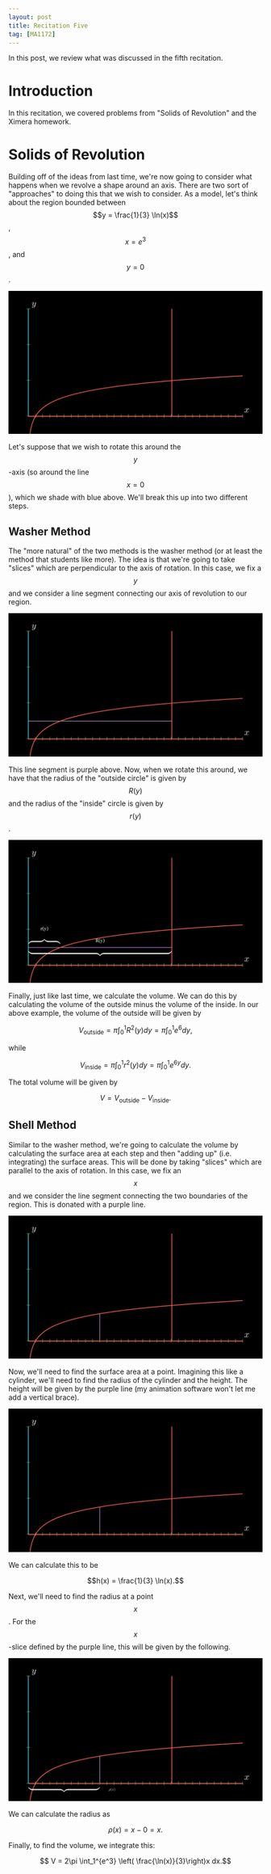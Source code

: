 ```yaml
---
layout: post
title: Recitation Five
tag: [MA1172]
---
```


In this post, we review what was discussed in the fifth recitation.

# Introduction

In this recitation, we covered problems from "Solids of Revolution" and the Ximera homework.

# Solids of Revolution

Building off of the ideas from last time, we're now going to consider what happens when we revolve a shape around an axis. There are two sort of "approaches" to doing this that we wish to consider. As a model, let's think about the region bounded between $$y = \frac{1}{3} \ln(x)$$, $$x=e^3$$, and $$y= 0$$.

![](/teaching_images/SolidsOfRevolutionOne.png)

Let's suppose that we wish to rotate this around the $$y$$-axis (so around the line $$x=0$$), which we shade with blue above. We'll break this up into two different steps.

## Washer Method

The "more natural" of the two methods is the washer method (or at least the method that students like more). The idea is that we're going to take "slices" which are perpendicular to the axis of rotation. In this case, we fix a $$y$$ and we consider a line segment connecting our axis of revolution to our region.

![](/teaching_images/SolidsOfRevolutionTwo.png)

This line segment is purple above. Now, when we rotate this around, we have that the radius of the "outside circle" is given by $$R(y)$$ and the radius of the "inside" circle is given by $$r(y)$$.

![](/teaching_images/SolidsOfRevolutionThree.png)

Finally, just like last time, we calculate the volume. We can do this by calculating the volume of the outside minus the volume of the inside. In our above example, the volume of the outside will be given by

$$V_{\text{outside}} = \pi \int_0^1 R^2(y) dy = \pi \int_0^1 e^{6}dy,$$

while

$$V_{\text{inside}} = \pi \int_0^1 r^2(y) dy = \pi \int_0^1 e^{6y}dy.$$

The total volume will be given by

$$V = V_{\text{outside}} - V_{\text{inside}}.$$

## Shell Method

Similar to the washer method, we're going to calculate the volume by calculating the surface area at each step and then "adding up" (i.e. integrating) the surface areas. This will be done by taking "slices" which are parallel to the axis of rotation. In this case, we fix an $$x$$ and we consider the line segment connecting the two boundaries of the region. This is donated with a purple line.

![](/teaching_images/SolidsOfRevolutionFour.png)

Now, we'll need to find the surface area at a point. Imagining this like a cylinder, we'll need to find the radius of the cylinder and the height. The height will be given by the purple line (my animation software won't let me add a vertical brace).

![](/teaching_images/SolidsOfRevolutionFive.png)

We can calculate this to be

$$h(x) = \frac{1}{3} \ln(x).$$

Next, we'll need to find the radius at a point $$x$$. For the $$x$$-slice defined by the purple line, this will be given by the following.

![](/teaching_images/SolidsOfRevolutionSix.png)

We can calculate the radius as

$$\rho(x) = x - 0 = x.$$

Finally, to find the volume, we integrate this:

$$ V = 2\pi \int_1^{e^3} \left( \frac{\ln(x)}{3}\right)x dx.$$
